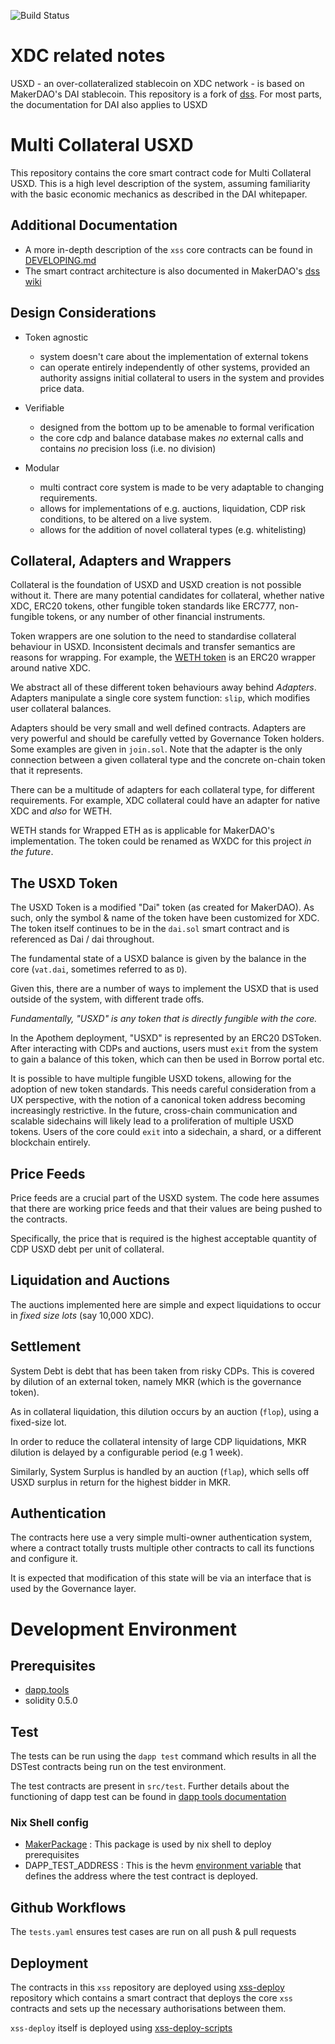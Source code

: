 
![Build Status](https://github.com/yodaplus/xss/actions/workflows/.github/workflows/tests.yaml/badge.svg?branch=v1.2)

# XDC related notes

USXD - an over-collateralized stablecoin on XDC network - is based on MakerDAO's DAI stablecoin. 
This repository is a fork of [dss](https://github.com/makerdao/dss). 
For most parts, the documentation for DAI also applies to USXD


# Multi Collateral USXD

This repository contains the core smart contract code for Multi
Collateral USXD. This is a high level description of the system, assuming
familiarity with the basic economic mechanics as described in the DAI
whitepaper.

## Additional Documentation

- A more in-depth description of the `xss` core contracts can be found in [DEVELOPING.md](https://github.com/yodaplus/xss/blob/master/DEVELOPING.md)
- The smart contract architecture is also documented in MakerDAO's [dss wiki](https://github.com/makerdao/dss/wiki)

## Design Considerations

- Token agnostic
  - system doesn't care about the implementation of external tokens
  - can operate entirely independently of other systems, provided an authority assigns
    initial collateral to users in the system and provides price data.

- Verifiable
  - designed from the bottom up to be amenable to formal verification
  - the core cdp and balance database makes *no* external calls and
    contains *no* precision loss (i.e. no division)

- Modular
  - multi contract core system is made to be very adaptable to changing
    requirements.
  - allows for implementations of e.g. auctions, liquidation, CDP risk
    conditions, to be altered on a live system.
  - allows for the addition of novel collateral types (e.g. whitelisting)


## Collateral, Adapters and Wrappers

Collateral is the foundation of USXD and USXD creation is not possible
without it. There are many potential candidates for collateral, whether
native XDC, ERC20 tokens, other fungible token standards like ERC777,
non-fungible tokens, or any number of other financial instruments.

Token wrappers are one solution to the need to standardise collateral
behaviour in USXD. Inconsistent decimals and transfer semantics are
reasons for wrapping. For example, the 
[WETH token](https://github.com/makerdao/ds-weth/blob/master/src/weth9.sol) 
is an ERC20 wrapper around native XDC.

We abstract all of these different token behaviours away behind
*Adapters*. Adapters manipulate a single core system function: `slip`, which
modifies user collateral balances.

Adapters should be very small and well defined contracts. Adapters are
very powerful and should be carefully vetted by Governance Token holders. Some
examples are given in `join.sol`. Note that the adapter is the only
connection between a given collateral type and the concrete on-chain
token that it represents.

There can be a multitude of adapters for each collateral type, for
different requirements. For example, XDC collateral could have an
adapter for native XDC and *also* for WETH.

WETH stands for Wrapped ETH as is applicable for MakerDAO's implementation. 
The token could be renamed as WXDC for this project *in the future*.

## The USXD Token

The USXD Token is a modified "Dai" token (as created for MakerDAO). 
As such, only the symbol & name of the token have been customized for XDC.
The token itself continues to be in the `dai.sol` smart contract and 
is referenced as Dai / dai throughout.

The fundamental state of a USXD balance is given by the balance in the
core (`vat.dai`, sometimes referred to as `D`).

Given this, there are a number of ways to implement the USXD that is used
outside of the system, with different trade offs.

*Fundamentally, "USXD" is any token that is directly fungible with the
core.*

In the Apothem deployment, "USXD" is represented by an ERC20 DSToken.
After interacting with CDPs and auctions, users must `exit` from the
system to gain a balance of this token, which can then be used in 
Borrow portal etc.

It is possible to have multiple fungible USXD tokens, allowing for the
adoption of new token standards. This needs careful consideration from a
UX perspective, with the notion of a canonical token address becoming
increasingly restrictive. In the future, cross-chain communication and
scalable sidechains will likely lead to a proliferation of multiple USXD
tokens. Users of the core could `exit` into a sidechain, a shard, 
or a different blockchain entirely.


## Price Feeds

Price feeds are a crucial part of the USXD system. The code here assumes
that there are working price feeds and that their values are being
pushed to the contracts.

Specifically, the price that is required is the highest acceptable
quantity of CDP USXD debt per unit of collateral.


## Liquidation and Auctions

The auctions implemented here are simple and expect liquidations to
occur in *fixed size lots* (say 10,000 XDC).


## Settlement

System Debt is debt that has been taken from risky CDPs.
This is covered by dilution of an external token,
namely MKR (which is the governance token).

As in collateral liquidation, this dilution occurs by an auction
(`flop`), using a fixed-size lot.

In order to reduce the collateral intensity of large CDP liquidations,
MKR dilution is delayed by a configurable period (e.g 1 week).

Similarly, System Surplus is handled by an auction (`flap`), which sells
off USXD surplus in return for the highest bidder in MKR.


## Authentication

The contracts here use a very simple multi-owner authentication system,
where a contract totally trusts multiple other contracts to call its
functions and configure it.

It is expected that modification of this state will be via an interface
that is used by the Governance layer.

# Development Environment

## Prerequisites

- [dapp.tools](https://github.com/dapphub/dapptools)
- solidity 0.5.0

## Test

The tests can be run using the `dapp test` command which results in all the 
DSTest contracts being run on the test environment. 

The test contracts are present in `src/test`. Further details about the 
functioning of dapp test can be found in [dapp tools documentation](https://github.com/dapphub/dapptools/tree/master/src/dapp#dapp-test)

### Nix Shell config

- [MakerPackage](https://github.com/makerdao/makerpkgs/tarball/master) : This package is used by nix shell to deploy prerequisites
- DAPP_TEST_ADDRESS : This is the hevm [environment variable](https://github.com/dapphub/dapptools/tree/master/src/hevm#environment-variables) that defines the address where the test contract is deployed.

## Github Workflows

The `tests.yaml` ensures test cases are run on all push & pull requests

## Deployment

The contracts in this `xss` repository are deployed using [xss-deploy](https://github.com/yodaplus/xss-deploy) repository which contains a smart contract that deploys the core `xss` contracts and sets up the necessary authorisations between them.

`xss-deploy` itself is deployed using [xss-deploy-scripts](https://github.com/yodaplus/xss-deploy-scripts)